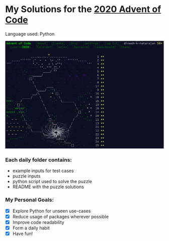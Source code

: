 # My Solutions for the [2020 Advent of Code](https://adventofcode.com/2020)

Language used: Python

[image]: calendar_2020.PNG "2020 Advent Calendar"

![2020 Advent Calendar][image]

### Each daily folder contains:
 * example inputs for test cases
 * puzzle inputs
 * python script used to solve the puzzle
 * README with the puzzle solutions

### My Personal Goals:
 - [x] Explore Python for unseen use-cases
 - [x] Reduce usage of packages wherever possible
 - [x] Improve code readability
 - [x] Form a daily habit
 - [x] Have fun!
